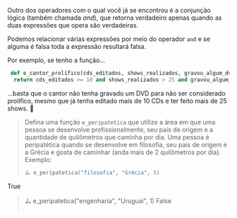 Outro dos operadores com o qual você já se encontrou é a conjunção lógica (também chamada _and_), que retorna verdadeiro apenas quando as duas expressões que opera são verdadeiras.

Podemos relacionar várias expressões por meio do operador `and` e se alguma é falsa toda a expressão resultará falsa.

Por exemplo, se tenho a função...

```python
 def e_cantor_prolífico(cds_editados, shows_realizados, gravou_algum_dvd):
  return cds_editados >= 10 and shows_realizados > 25 and gravou_algum_dvd
```

...basta que o cantor não tenha gravado um DVD para não ser considerado prolífico, mesmo que já tenha editado mais de 10 CDs e ter feito mais de 25 shows. :guitar:

> Defina uma função `e_peripatetica` que utilize a área em que uma pessoa se desenvolve profissionalmente, seu país de origem e a quantidade de quilômetros que caminha por dia. Uma pessoa é peripatética quando se desenvolve em filosofia, seu país de origem é a Grécia e  gosta de caminhar (anda mais de 2 quilômetros por dia). Exemplo:
>
> ```python
> ム e_peripatetica("filosofia", "Grécia", 5)
True
> ム e_peripatetica("engenharia", "Uruguai", 1)
False
> ```

